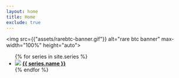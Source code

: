 ```yaml
---
layout: home
title: Home
exclude: true
---
```

<img src={{"assets/rarebtc-banner.gif"}} alt="rare btc banner" max-width="100%" height="auto">
<ul class="assets">
{% for series in site.series %}

  <li>
    <img src="{% if series.image != null and series.image != '' %}{{ series.image }}{% else %}{{'assets/placeholder.png' | relative_url}}{% endif %}">
    <a href="/{{ series.name | downcase }}">
         <b>{{ series.name }}</b>
    </a>    
  </li>
{% endfor %}
</ul>
